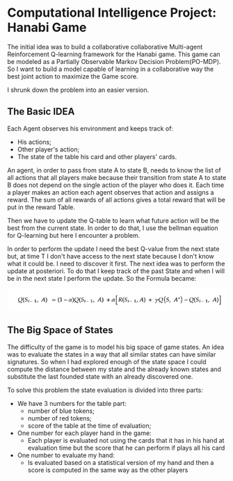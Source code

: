 # Computational Intelligence Project: Hanabi Game
The initial idea was to build a collaborative collaborative Multi-agent Reinforcement Q-learning framework for the Hanabi game.
This game can be modeled as a Partially Observable Markov Decision Problem(PO-MDP). So I want to build a model capable of learning in a collaborative way the best joint action to maximize the Game score.

I shrunk down the problem into an easier version. 

## The Basic IDEA

Each Agent observes his environment and keeps track of: 
- His actions;
- Other player's action;
- The state of the table his card and other players' cards.

An agent, in order to pass from state A to state B, needs to know the list of all actions that all players make because their transition from state A to state B does not depend on the single action of the player who does it.
Each time a player makes an action each agent observes that action and assigns a reward. The sum of all rewards of all actions gives a total reward that will be put in the reward Table.

Then we have to update the Q-table to learn what future action will be the best from the current state.
In order to do that, I use the bellman equation for Q-learning but here I encounter a problem.

In order to perform the update I need the best Q-value from the next state but, at time T I don't have access to the next state because I don't know what it could be. I need to discover it first.
The next idea was to perform the update at posteriori. To do that I keep track of the past State and when I will be in the next state I perform the update. So the Formula became:

![Bellman Equation](./hanabi/images/bellman_equation.jpg)

## The Big Space of States
The difficulty of the game is to model his big space of game states.
An idea was to evaluate the states in a way that all similar states can have similar signatures. So when I had explored enough of the state space I could compute the distance between my state and the already known states and substitute the last founded state with an already discovered one.

To solve this problem the state evaluation is divided into three parts:
- We have 3 numbers for the table part:
  - number of blue tokens;
  - number of red tokens;
  - score of the table at the time of evaluation;
- One number for each player hand in the game:
  - Each player is evaluated not using the cards that it has in his hand at evaluation time but the score that he can perform if plays all his card
- One number to evaluate my hand:
  - Is evaluated based on a statistical version of my hand and then a score is computed in the same way as the other players
